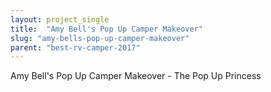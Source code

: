 ```yaml
---
layout: project_single
title:  "Amy Bell's Pop Up Camper Makeover"
slug: "amy-bells-pop-up-camper-makeover"
parent: "best-rv-camper-2017"
---
```

Amy Bell's Pop Up Camper Makeover - The Pop Up Princess